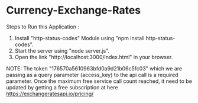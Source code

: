 ﻿# Currency-Exchange-Rates

Steps to Run this Application :

1. Install "http-status-codes" Module using "npm install http-status-codes".
2. Start the server using "node server.js".
3. Open the link "http://localhost:3000/index.html" in your browser.

NOTE: 
The token "176570a5610963bfd0a9d21b06c5fc03" which we are passing as a query parameter (access_key) to the api call is a required parameter.
Once the maximum free service call count reached, it need to be updated by getting a free subscription at here https://exchangeratesapi.io/pricing/

